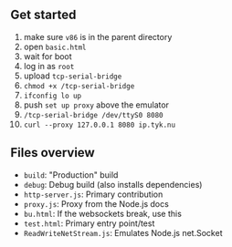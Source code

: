 Get started
---

1. make sure `v86` is in the parent directory
1. open `basic.html`
2. wait for boot
2. log in as `root`
3. upload `tcp-serial-bridge`
4. `chmod +x /tcp-serial-bridge`
5. `ifconfig lo up`
6. push `set up proxy` above the emulator
6. `/tcp-serial-bridge /dev/ttyS0 8080`
7. `curl --proxy 127.0.0.1 8080 ip.tyk.nu`

Files overview
---

* `build`: "Production" build
* `debug`: Debug build (also installs dependencies)
* `http-server.js`: Primary contribution
* `proxy.js`: Proxy from the Node.js docs
* `bu.html`: If the websockets break, use this
* `test.html`: Primary entry point/test
* `ReadWriteNetStream.js`: Emulates Node.js net.Socket
